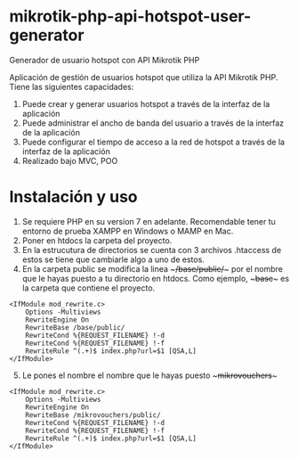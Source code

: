 # mikrotik-php-api-hotspot-user-generator
Generador de usuario hotspot con API Mikrotik PHP 

Aplicación de gestión de usuarios hotspot que utiliza la API Mikrotik PHP. Tiene las siguientes capacidades:

1. Puede crear y generar usuarios hotspot a través de la interfaz de la aplicación
2. Puede administrar el ancho de banda del usuario a través de la interfaz de la aplicación
3. Puede configurar el tiempo de acceso a la red de hotspot a través de la interfaz de la aplicación
5. Realizado bajo MVC, POO


# Instalación y uso

1. Se requiere PHP en su version 7 en adelante. Recomendable tener tu entorno de prueba XAMPP en Windows o MAMP en Mac.
2. Poner en htdocs la carpeta del proyecto.
3. En la estrucutura de directorios se cuenta con 3 archivos .htaccess de estos se tiene que cambiarle algo a uno de estos.
4. En la carpeta public se modifica la linea ~~~/base/public/~~~ por el nombre que le hayas puesto a tu directorio en htdocs. Como ejemplo, ~~~base~~~ es la carpeta que contiene el proyecto.

~~~
<IfModule mod_rewrite.c>
    Options -Multiviews
    RewriteEngine On
    RewriteBase /base/public/
    RewriteCond %{REQUEST_FILENAME} !-d
    RewriteCond %{REQUEST_FILENAME} !-f
    RewriteRule ^(.+)$ index.php?url=$1 [QSA,L]
</IfModule>
~~~
5. Le pones el nombre el nombre que le hayas puesto ~~~mikrovouchers~~~ 
~~~
<IfModule mod_rewrite.c>
    Options -Multiviews
    RewriteEngine On
    RewriteBase /mikrovouchers/public/
    RewriteCond %{REQUEST_FILENAME} !-d
    RewriteCond %{REQUEST_FILENAME} !-f
    RewriteRule ^(.+)$ index.php?url=$1 [QSA,L]
</IfModule>
~~~



